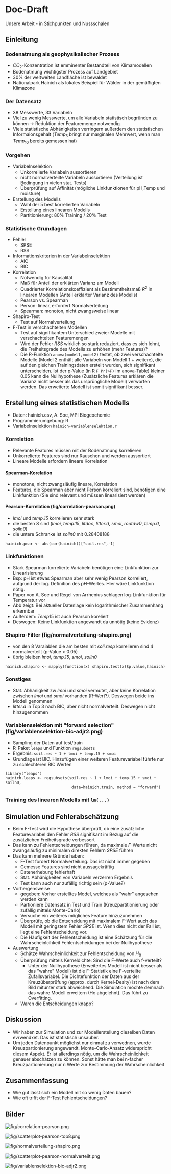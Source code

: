 # Doc-Draft

Unsere Arbeit - in Stichpunkten und Nussschalen

## Einleitung

### Bodenatmung als geophysikalischer Prozess
- $CO_2$-Konzentration ist emminenter Bestandteil von Klimamodellen
- Bodenatmung wichtigster Prozess auf Landgebiet
- 30% der weltweiten Landfläche ist bewaldet
- Nationalpark Hainich als lokales Beispiel für Wälder in der gemäßigten Klimazone

### Der Datensatz

- 38 Messwerte, 33 Variabeln
- Viel zu wenig Messwerte, um alle Variabeln statistisch begründen zu können -> Reduktion der Featuremenge notwendig
- Viele statistische Abhänigkeiten verringern außerdem den statistischen Informaionsgehalt ($Temp_5$ bringt nur marginalen Mehrwert, wenn man $Temp_{10}$ bereits gemessen hat)

### Vorgehen

- Variabelnselektion
  - Unkorrelierte Variabeln aussortieren
  - nicht normalverteilte Variabeln aussortieren (Verteilung ist Bedingung in vielen stat. Tests)
  - Überprüfung auf Affinität (mögliche Linkfunktionen für pH,Temp und moisture)
- Erstellung des Modells
    - Wahl der 5 best korrelierten Variabeln
    - Erstellung eines linearen Modells
    - Partitionierung: 80% Training / 20% Test

### Statistische Grundlagen

- Fehler
  - SPSE
  - RSS
- Informationskriterien in der Variabelnselektion
  - AIC
  - BIC
- Korrelation
  - Notwendig für Kausalität
  - Maß für Anteil der erklärten Varianz am Modell
  - Quadrierter Korrelationskoeffizient als Bestimmtheitsmaß $R^2$ in linearen Modellen (Anteil erklärter Varianz des Modells)
  - Pearson vs. Spearman
  - Person: linear, erfordert Normalverteilung
  - Spearman: monoton, nicht zwangsweise linear
- Shapiro-Test
  - Test auf Normalverteilung
- F-Test in verschachtelten Modellen
  - Test auf signifikantem Unterschied zweier Modelle mit verschachtelten Featuremengen
  - Wird der Fehler $RSS$ wirklich so stark reduziert, dass es sich lohnt, die Freiheitsgrade des Modells zu erhöhen (mehr Features)?
  - Die R-Funktion `anova(model1,model2)` testet, ob zwei verschachtelte Modelle (Model 2 enthält alle Variabeln von Modell 1 + weitere), die auf den gleichen Trainingsdaten erstellt wurden, sich signifikant unterscheiden. Ist der p-Value (in R `F Pr(>F)` im anova-Table) kleiner $0.05%$ kann die Nullhypothese (Zusätzliche Features erklären die Varianz nicht besser als das ursprüngliche Modell) verworfen werden. Das erweiterte Modell ist somit signifikant besser.

## Erstellung eines statistischen Modells

- Daten: hainich.csv, A. Soe, MPI Biogeochemie
- Programmierumgebung: R
- Variabelnselektion `hainich-variablenselektion.r`

### Korrelation
- Relevante Features müssen mit der Bodenatmung korrelieren
- Unkorrelierte Features sind nur Rauschen und werden aussortiert
- Lineare Modelle erfordern lineare Korrelation

#### Spearman-Korelation
- monotone, nicht zwangsläufig lineare, Korrelation
- Features, die Spearman aber nicht Person korreliert sind, benötigen eine Linkfunktion (Sie sind relevant und müssen linearisiert werden)

#### Pearson-Korrelation (fig/correlation-pearson.png)

- *lmoi* und *temp.15* korrelieren sehr stark
- die besten 8 sind (*lmoi*, *temp.15*, *litdoc*, *litter.d*, *smoi*, *rootdw0*, *temp.0*, *soiln0*)
- die untere Schranke ist *soiln0* mit 0.28408188
~~~
hainich.pear <- abs(cor(hainich))["soil.res",-1]
~~~

### Linkfunktionen
- Stark Spearman korrelierte Variabeln benötigen eine Linkfunktion zur Linearisierung
- Bsp: pH ist etwas Spearman aber sehr wenig Pearson korreliert, aufgrund der log. Definition des pH-Wertes. Hier wäre Linkfunktion nötig.
- Paper von A. Soe und Regel von Arrhenius schlagen log-Linkfunktion für Temperatur vor
- Abb zeigt: Bei aktueller Datenlage kein logarithmischer Zusammenhang erkennbar
- Außerdem: $Temp15$ ist auch Pearson koreliert
- Deswegen: Keine Linkfunktion angewandt da unnötig (keine Evidenz)

### Shapiro-Filter (fig/normalverteilung-shapiro.png)

- von den 8 Varaiablen die am besten mit *soli.resp* korrelieren sind 4 normalverteilt (p-Value > 0.05)
- übrig bleiben *lmoi*, *temp.15*, *smoi*, *soiln0*
~~~
hainich.shapiro <- mapply(function(x) shapiro.test(x)$p.value,hainich)
~~~

### Sonstiges
- Stat. Abhänigkeit zw *lmoi* und *smoi* vermutet, aber keine Korrelation zwischen *lmoi* und *smoi* vorhanden (R-Wert?). Deswegen beide ins Modell genommen
- *litter.d* in Top 3 nach BIC, aber nicht normalverteilt. Deswegen nicht hinzugenommen

### Variablenselektion mit "forward selection" (fig/variablenselektion-bic-adjr2.png)

- Sampling der Daten auf test/train
- R-Paket `leaps` und Funktion `regsubsets`
- Ergebnis: `soil.res ~ 1 + lmoi + temp.15 + smoi`
- Grundlage ist BIC. Hinzufügen einer weiteren Featurevariabel führte nur zu schlechteren BIC Werten
~~~
library("leaps")
hainich.leaps <- regsubsets(soil.res ~ 1 + lmoi + temp.15 + smoi + soiln0,
                             data=hainich.train, method = "forward")
~~~

### Training des linearen Modells mit `lm(...)`

## Simulation und Fehlerabschätzung

- Beim F-Test wird die Hypothese überprüft, ob eine zusätzliche Featurevariabel den Fehler $RSS$ signifikant im Bezug auf die zusätzlichen Freiheitsgrade verbessert
- Das kann zu Fehlentscheidungen führen, da maximale $F$-Werte nicht zwangsläufig zu minimalen direkten Fehlern $SPSE$ führen
- Das kann mehrere Gründe haben:
  - F-Test fordert Normalverteilung. Das ist nicht immer gegeben
  - Gemesse Features sind nicht aussagekräftig
  - Datenerhebung fehlerhaft
  - Stat. Abhänigkeiten von Variabeln verzerren Ergebnis
  - Test kann auch nur zufällig richtig sein (p-Value?)
- Vorhergensweise
  - gegeben: Vorher erstelltes Model, welches als "wahr" angesehen werden kann
  - Partioniere Datensatz in Test und Train (Kreuzpartitionierung oder zufällig mittels Monte-Carlo)
  - Versuche ein weiteres mögliches Feature hinzuzunehmen
  - Überprüfe, ob die Entscheidung mit maximalem F-Wert auch das Modell mit geringstem Fehler $SPSE$ ist. Wenn dies nicht der Fall ist, liegt eine Fehlentscheidung vor.
  - Die Häufigkeit der Fehlentscheidung ist eine Schätzung für die Wahrscheinlcihkeit Fehlentscheidungen bei der Nullhypothese
- Auswertung
  - Schätze Wahrscheinlichkeit zur Fehlentscheidung von $H_0$
  - Überprüfung mittels Kerneldichte: Sind die F-Werte auch f-verteilt?
    - Unter der Nullhypothese (Erweitertes Modell ist nicht besser als das "wahre" Modell) ist die F-Statistik eine F-verteilte Zufallsvariabel. Die Dichtefunktion der Daten aus der Kreuzüberprüfung (approx. durch Kernel-Desity) ist nach dem Bild mitunter stark abweichend. Die Simulation möchte demnach das wahre Modell erweitern (Ho abgelehnt). Das führt zu Overfitting.
  - Waren die Entscheidungen knapp?

## Diskussion

- Wir haben zur Simulation und zur Modellerstellung dieselben Daten evrwendxet. Das ist statistisch unsauber.
- Um jeden Datenpunkt möglichst nur einmal zu verwednen, wurde Kreuzpartionierung angewandt. Monte-Carlo-Ansatz widerspricht diesem Aspekt. Er ist allerdings nötig, um die Wahrscheinlichkeit genauer abschätzen zu können. Sonst hätte man bei n-facher Kreuzpartionierung nur n Werte zur Bestimmung der Wahrscheinlichkeit

## Zusammenfassung

- Wie gut lässt sich ein Modell mit so wenig Daten bauen?
- Wie oft trifft der F-Test Fehlentscheidungen?

## Bilder

![fig/correlation-pearson.png](fig/correlation-pearson.png)

![fig/scatterplot-pearson-top8.png](fig/scatterplot-pearson-top8.png)

![fig/normalverteilung-shapiro.png](fig/normalverteilung-shapiro.png)

![fig/scatterplot-pearson-normalverteilt.png](fig/scatterplot-pearson-normalverteilt.png)

![fig/variablenselektion-bic-adjr2.png](fig/variablenselektion-bic-adjr2.png)
